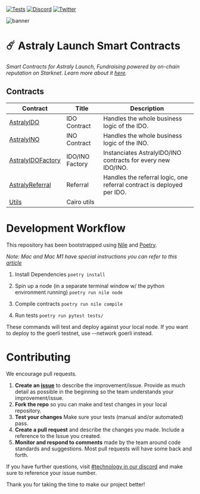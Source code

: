 [![Tests](https://github.com/Astraly-Labs/astraly-contracts/actions/workflows/tests.yml/badge.svg)](https://github.com/Astraly-Labs/astraly-contracts/actions/workflows/tests.yml)
[![Discord](https://badgen.net/badge/icon/discord?icon=discord&label)](https://discord.gg/astralyxyz)
[![Twitter](https://badgen.net/badge/icon/twitter?icon=twitter&label)](https://twitter.com/AstralyXYZ)

![banner](https://testnet.astraly.xyz/images/home/banner_3d_full.png)

# ☄️ Astraly Launch Smart Contracts

_Smart Contracts for Astraly Launch, Fundraising powered by on-chain reputation on Starknet. Learn more about it [here](https://wp.astraly.xyz)._

## Contracts

| Contract                                       | Title           | Description                                                            |
| ---------------------------------------------- | --------------- | ---------------------------------------------------------------------- |
| [AstralyIDO](./contracts/AstralyIDO.cairo)     | IDO Contract    | Handles the whole business logic of the IDO.                           |
| [AstralyINO](./contracts/AstralyINO.cairo)     | INO Contract    | Handles the whole business logic of the INO.                           |
| [AstralyIDOFactory](./AstralyIDOFactory.cairo) | IDO/INO Factory | Instanciates AstralyIDO/INO contracts for every new IDO/INO.           |
| [AstralyReferral](./AstralyReferral.cairo)     | Referral        | Handles the referral logic, one referral contract is deployed per IDO. |
| [Utils](./contracts/utils)                     | Cairo utils     |

# Development Workflow

This repository has been bootstrapped using [Nile](https://github.com/OpenZeppelin/nile) and [Poetry](https://python-poetry.org/docs/).

_Note: Mac and Mac M1 have special instructions you can refer to this [article](https://th0rgal.medium.com/the-easiest-way-to-setup-a-cairo-dev-environment-8f2a63610d46)_

1. Install Dependencies
   `poetry install`

2. Spin up a node (in a separate terminal window w/ the python environment running)
   `poetry run nile node`

3. Compile contracts
   `poetry run nile compile`

4. Run tests
   `poetry run pytest tests/`

These commands will test and deploy against your local node. If you want to deploy to the goerli testnet, use --network goerli instead.

# Contributing

We encourage pull requests.

1. **Create an [issue](https://github.com/Astraly-Labs/astraly-contracts/issues)** to describe the improvement/issue. Provide as much detail as possible in the beginning so the team understands your improvement/issue.
2. **Fork the repo** so you can make and test changes in your local repository.
3. **Test your changes** Make sure your tests (manual and/or automated) pass.
4. **Create a pull request** and describe the changes you made. Include a reference to the Issue you created.
5. **Monitor and respond to comments** made by the team around code standards and suggestions. Most pull requests will have some back and forth.

If you have further questions, visit [#technology in our discord](https://discord.gg/AstralyXYZ) and make sure to reference your issue number.

Thank you for taking the time to make our project better!
